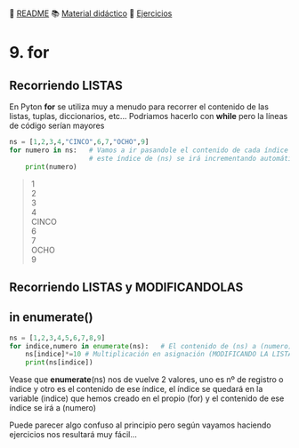 :page_with_curl: [README](../README.md) :books: [Material didáctico](/documentation/índicedocu.md) :pencil: [Ejercicios](/tests/índicetests.md)


# 9. for 
## Recorriendo LISTAS

En Pyton **for** se utiliza muy a menudo para recorrer el contenido de las listas, tuplas, diccionarios, etc...
Podriamos hacerlo con **while** pero la líneas de código serían mayores

````python
ns = [1,2,3,4,"CINCO",6,7,"OCHO",9]
for numero in ns:   # Vamos a ir pasandole el contenido de cada índice de (ns) a (numero) y no finalizará hasta recorrerlo entero
                    # este índice de (ns) se irá incrementando automáticamente.
    print(numero) 
````

>1  
>2  
>3   
>4  
>CINCO  
>6  
>7  
>OCHO  
>9  

## Recorriendo LISTAS y MODIFICANDOLAS
## in enumerate()


````python
ns = [1,2,3,4,5,6,7,8,9]
for indice,numero in enumerate(ns):   # El contenido de (ns) a (numero) y el índice numérico a (indice) (RECORRIENDO LA LISTA)
    ns[indice]*=10 # Multiplicación en asignación (MODIFICANDO LA LISTA)             
    print(ns[indice]) 
````
Vease que **enumerate**(ns) nos de vuelve 2 valores, uno es nº de registro o índice y otro es el contenido de ese índice,
 el índice se quedará en la variable (indice) que hemos creado en el propio (for) y el contenido de ese índice se irá a (numero)

Puede parecer algo confuso al principio pero según vayamos haciendo ejercicios nos resultará muy fácil...